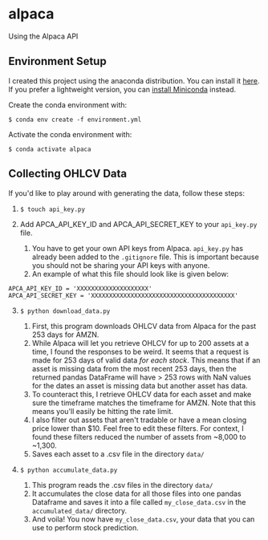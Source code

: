 # alpaca
Using the Alpaca API

## Environment Setup
I created this project using the anaconda distribution. You can install it [here](https://docs.anaconda.com/anaconda/install/). If you prefer a lightweight version, you can [install Miniconda](https://docs.conda.io/projects/conda/en/latest/user-guide/install/) instead.

Create the conda environment with:

    $ conda env create -f environment.yml

Activate the conda environment with:

    $ conda activate alpaca

## Collecting OHLCV Data
If you'd like to play around with generating the data, follow these steps:
  1. `$ touch api_key.py`
  2. Add APCA_API_KEY_ID and APCA_API_SECRET_KEY to your `api_key.py` file.
  
      1. You have to get your own API keys from Alpaca. `api_key.py` has already been added to the `.gitignore` file. This is important because you should not be sharing your API keys with anyone.
      2. An example of what this file should look like is given below:
  
    APCA_API_KEY_ID = 'XXXXXXXXXXXXXXXXXXXX'
    APCA_API_SECRET_KEY = 'XXXXXXXXXXXXXXXXXXXXXXXXXXXXXXXXXXXXXXXX'
  
  3. `$ python download_data.py`

      1. First, this program downloads OHLCV data from Alpaca for the past 253 days for AMZN.
      2. While Alpaca will let you retrieve OHLCV for up to 200 assets at a time, I found the responses to be weird. It seems that a request is made for 253 days of valid data _for each stock_. This means that if an asset is missing data from the most recent 253 days, then the returned pandas DataFrame will have > 253 rows with NaN values for the dates an asset is missing data but another asset has data.
      3. To counteract this, I retrieve OHLCV data for each asset and make sure the timeframe matches the timeframe for AMZN. Note that this means you'll easily be hitting the rate limit.
      4. I also filter out assets that aren't tradable or have a mean closing price lower than $10. Feel free to edit these filters. For context, I found these filters reduced the number of assets from ~8,000 to ~1,300.
      5. Saves each asset to a .csv file in the directory `data/`

  4. `$ python accumulate_data.py`

      1. This program reads the .csv files in the directory `data/`
      2. It accumulates the close data for all those files into one pandas Dataframe and saves it into a file called `my_close_data.csv` in the `accumulated_data/` directory.
      3. And voila! You now have `my_close_data.csv`, your data that you can use to perform stock prediction.
      
